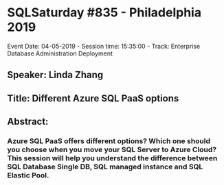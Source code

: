 # SQLSaturday #835 - Philadelphia 2019
Event Date: 04-05-2019 - Session time: 15:35:00 - Track: Enterprise Database Administration  Deployment
## Speaker: Linda Zhang
## Title: Different Azure SQL PaaS options
## Abstract:
### Azure SQL PaaS offers different options? Which one should you choose when you move your SQL Server to Azure Cloud? This session will help you understand the difference between SQL Database Single DB, SQL managed instance and SQL Elastic Pool.
